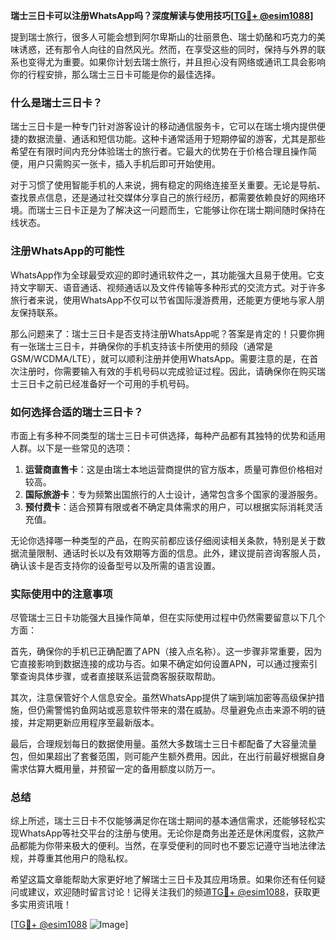 **瑞士三日卡可以注册WhatsApp吗？深度解读与使用技巧[[TG💪+ @esim1088](https://t.me/s/esim1088)]**

提到瑞士旅行，很多人可能会想到阿尔卑斯山的壮丽景色、瑞士奶酪和巧克力的美味诱惑，还有那令人向往的自然风光。然而，在享受这些的同时，保持与外界的联系也变得尤为重要。如果你计划去瑞士旅行，并且担心没有网络或通讯工具会影响你的行程安排，那么瑞士三日卡可能是你的最佳选择。

### 什么是瑞士三日卡？

瑞士三日卡是一种专门针对游客设计的移动通信服务卡，它可以在瑞士境内提供便捷的数据流量、通话和短信功能。这种卡通常适用于短期停留的游客，尤其是那些希望在有限时间内充分体验瑞士的旅行者。它最大的优势在于价格合理且操作简便，用户只需购买一张卡，插入手机后即可开始使用。

对于习惯了使用智能手机的人来说，拥有稳定的网络连接至关重要。无论是导航、查找景点信息，还是通过社交媒体分享自己的旅行经历，都需要依赖良好的网络环境。而瑞士三日卡正是为了解决这一问题而生，它能够让你在瑞士期间随时保持在线状态。

### 注册WhatsApp的可能性

WhatsApp作为全球最受欢迎的即时通讯软件之一，其功能强大且易于使用。它支持文字聊天、语音通话、视频通话以及文件传输等多种形式的交流方式。对于许多旅行者来说，使用WhatsApp不仅可以节省国际漫游费用，还能更方便地与家人朋友保持联系。

那么问题来了：瑞士三日卡是否支持注册WhatsApp呢？答案是肯定的！只要你拥有一张瑞士三日卡，并确保你的手机支持该卡所使用的频段（通常是GSM/WCDMA/LTE），就可以顺利注册并使用WhatsApp。需要注意的是，在首次注册时，你需要输入有效的手机号码以完成验证过程。因此，请确保你在购买瑞士三日卡之前已经准备好一个可用的手机号码。

### 如何选择合适的瑞士三日卡？

市面上有多种不同类型的瑞士三日卡可供选择，每种产品都有其独特的优势和适用人群。以下是一些常见的选项：

1. **运营商直售卡**：这是由瑞士本地运营商提供的官方版本，质量可靠但价格相对较高。
2. **国际旅游卡**：专为频繁出国旅行的人士设计，通常包含多个国家的漫游服务。
3. **预付费卡**：适合预算有限或者不确定具体需求的用户，可以根据实际消耗灵活充值。

无论你选择哪一种类型的产品，在购买前都应该仔细阅读相关条款，特别是关于数据流量限制、通话时长以及有效期等方面的信息。此外，建议提前咨询客服人员，确认该卡是否支持你的设备型号以及所需的语言设置。

### 实际使用中的注意事项

尽管瑞士三日卡功能强大且操作简单，但在实际使用过程中仍然需要留意以下几个方面：

首先，确保你的手机已正确配置了APN（接入点名称）。这一步骤非常重要，因为它直接影响到数据连接的成功与否。如果不确定如何设置APN，可以通过搜索引擎查询具体步骤，或者直接联系运营商客服获取帮助。

其次，注意保管好个人信息安全。虽然WhatsApp提供了端到端加密等高级保护措施，但仍需警惕钓鱼网站或恶意软件带来的潜在威胁。尽量避免点击来源不明的链接，并定期更新应用程序至最新版本。

最后，合理规划每日的数据使用量。虽然大多数瑞士三日卡都配备了大容量流量包，但如果超出了套餐范围，则可能产生额外费用。因此，在出行前最好根据自身需求估算大概用量，并预留一定的备用额度以防万一。

### 总结

综上所述，瑞士三日卡不仅能够满足你在瑞士期间的基本通信需求，还能够轻松实现WhatsApp等社交平台的注册与使用。无论你是商务出差还是休闲度假，这款产品都能为你带来极大的便利。当然，在享受便利的同时也不要忘记遵守当地法律法规，并尊重其他用户的隐私权。

希望这篇文章能帮助大家更好地了解瑞士三日卡及其应用场景。如果你还有任何疑问或建议，欢迎随时留言讨论！记得关注我们的频道[TG💪+ @esim1088](https://t.me/s/esim1088)，获取更多实用资讯哦！

[[TG💪+ @esim1088](https://t.me/s/esim1088) ![Image](https://i.postimg.cc/4NQfJmqS/Snipaste-2025-05-13-00-14-12.png)]